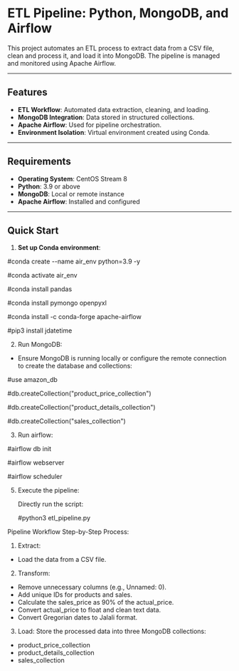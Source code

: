 # ETL Pipeline: Python, MongoDB, and Airflow

This project automates an ETL process to extract data from a CSV file, clean and process it, and load it into MongoDB. The pipeline is managed and monitored using Apache Airflow.

---

## Features

- **ETL Workflow**: Automated data extraction, cleaning, and loading.
- **MongoDB Integration**: Data stored in structured collections.
- **Apache Airflow**: Used for pipeline orchestration.
- **Environment Isolation**: Virtual environment created using Conda.

---

## Requirements

- **Operating System**: CentOS Stream 8
- **Python**: 3.9 or above
- **MongoDB**: Local or remote instance
- **Apache Airflow**: Installed and configured

---

## Quick Start

1. **Set up Conda environment**:

   
#conda create --name air_env python=3.9 -y

#conda activate air_env

#conda install pandas

#conda install pymongo openpyxl

#conda install -c conda-forge apache-airflow

#pip3 install jdatetime



2. Run MongoDB:
   
- Ensure MongoDB is running locally or configure the remote connection to create the database and collections:

#use amazon_db

#db.createCollection("product_price_collection")

#db.createCollection("product_details_collection")

#db.createCollection("sales_collection")


3. Run airflow:
   
#airflow db init

#airflow webserver

#airflow scheduler


5. Execute the pipeline:
   
   Directly run the script:
   
   #python3 etl_pipeline.py



Pipeline Workflow
Step-by-Step Process:
1. Extract: 
- Load the data from a CSV file.
2. Transform:
- Remove unnecessary columns (e.g., Unnamed: 0).
- Add unique IDs for products and sales.
- Calculate the sales_price as 90% of the actual_price.
- Convert actual_price to float and clean text data.
- Convert Gregorian dates to Jalali format.
3. Load: 
Store the processed data into three MongoDB collections:
- product_price_collection
- product_details_collection
- sales_collection
